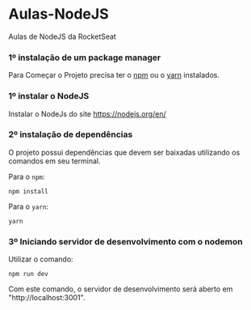 # Aulas-NodeJS
Aulas de NodeJS da RocketSeat

### 1º instalação de um package manager
Para Começar o Projeto precisa ter o [npm](https://www.npmjs.com/) ou o [yarn](https://yarnpkg.com) instalados.

### 1º instalar o NodeJS
Instalar o NodeJs do site https://nodejs.org/en/

### 2º instalação de dependências

O projeto possui dependências que devem ser baixadas utilizando os comandos em seu terminal.

Para o `npm`:

```
npm install
```

Para o `yarn`:

```
yarn
```

### 3º Iniciando servidor de desenvolvimento com o nodemon

Utilizar o comando: 
```
npm run dev
```
Com este comando, o servidor de desenvolvimento será aberto em "http://localhost:3001".
